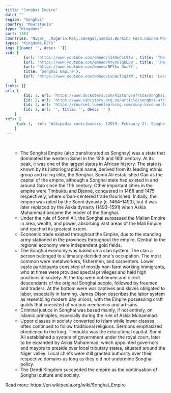 ```yaml
---
title: "Songhai Empire"
date: ""
region: "Songhai"
country: "Mauritania"  
type: "Kingdoms"
sort: 1464
countries: "Niger_ ,Nigeria,Mali,Senegal,Gambia,Burkina Faso,Guinea,Mauritania"
types: "Kingdoms,KEYS"
img: [{name: '', desc: ''}]
vid: [
        {url: 'https://www.youtube.com/embed/11XUwCcC9tw', title: 'The Songhai Empire'},
        {url: 'https://www.youtube.com/embed/hYynGlqkLb8', title: 'The Songhai'},
        {url: 'https://www.youtube.com/embed/NPYkw_GwcSY',
        title: 'Songhai Empire'},
        {url: 'https://www.youtube.com/embed/LvLWcTJqJXM', title: 'Lessons from the Songhai Empire - Everyday Life in an Early African Empire'}
    ]
links: []
url: [
        {id: 1, url: 'https://www.ducksters.com/history/africa/songhai_empire.php', title: 'Ancient Africa Songhai Empire', desc: 'The Songhai Empire lasted from 1464 to 1591. Prior to the 1400s, the Songhai were under the rule of the Mali Empire. The Songhai Empire first came into power under the leadership of Sunni Ali. Sunni Ali was a prince of the Songhai. He was being held as a political prisoner by the leader of the Mali Empire who ruled over the Songhai. In 1464, Sunni Ali escaped to the city of Gao and took control of the city. From the city of Gao, he established the Songhai Empire and began to conquer nearby regions including the important trading cities of Timbuktu and Djenne.' },
        {id: 2, url: 'https://www.sahistory.org.za/article/songhai-african-empire-15-16th-century', title: 'Songhai, African Empire, 15-16th Century', desc: 'The Songhai had settled on both banks of the middle Niger River. They established a state in the 15th century, which unified a large part of the western Sudan and developed into a brilliant civilisation. It was ruled by the dynasty or royal family of Sonni from the thirteenth century to the late fifteenth century. The capital was at Gao, a city surrounded by a wall. It was a great cosmopolitan market place where kola nuts, gold, ivory, slaves, spices, palm oil and precious woods were traded in exchange for salt, cloth, arms, horses and copper.' },
        {id: 3, url: 'https://courses.lumenlearning.com/suny-hccc-worldcivilization/chapter/songhai/', title: 'Songhai', desc: 'Songhai Empire in 1500. Songhai rulers took advantage of the weakened Mali Empire to expanded Songhai rule. Under the rule of Sonni Ali, the Songhai surpassed the Malian Empire in area, wealth, and power, absorbing vast areas of the Mali Empire and reaching its greatest extent.' },
        {id: 1, url: '', title: '', desc: '' }
    ]
refs: [
     {id: 1,  ref: 'Wikipedia contributors. (2019, February 2). Songhai Empire. In Wikipedia, The Free Encyclopedia. Retrieved 18:44, February 3, 2019, from ', url: 'https://en.wikipedia.org/w/index.php?title=Songhai_Empire&oldid=881357675'}
    ]
---
```

<br/>
<div>
    <ul><ul>
        <li>
The Songhai Empire (also transliterated as Songhay) was a state that dominated the western Sahel in the 15th and 16th century. At its peak, it was one of the largest states in African history. The state is known by its historiographical name, derived from its leading ethnic group and ruling elite, the Songhai. Sonni Ali established Gao as the capital of the empire, although a Songhai state had existed in and around Gao since the 11th century. Other important cities in the empire were Timbuktu and Djenné, conquered in 1468 and 1475 respectively, where urban-centered trade flourished. Initially, the empire was ruled by the Sonni dynasty (c. 1464–1493), but it was later replaced by the Askia dynasty (1493–1591) when Askia Muhammad became the leader of the Songhai.
        </li>
        <li>
Under the rule of Sonni Ali, the Songhai surpassed the Malian Empire in area, wealth, and power, absorbing vast areas of the Mali Empire and reached its greatest extent. 
        </li>
        <li>
Economic trade existed throughout the Empire, due to the standing army stationed in the provinces throughout the empire. Central to the regional economy were independent gold fields. 
        </li>
        <li>
The Songhai economy was based on a clan system. The clan a person belonged to ultimately decided one's occupation. The most common were metalworkers, fishermen, and carpenters. Lower caste participants consisted of mostly non-farm working immigrants, who at times were provided special privileges and held high positions in society. At the top were noblemen and direct descendants of the original Songhai people, followed by freemen and traders. At the bottom were war captives and slaves obligated to labor, especially in farming. James Olson describes the labor system as resembling modern day unions, with the Empire possessing craft guilds that consisted of various mechanics and artisans.
        </li>
        <li>
Criminal justice in Songhai was based mainly, if not entirely, on Islamic principles, especially during the rule of Askia Muhammad. 
        </li>
        <li>
Upper classes in society converted to Islam while lower classes often continued to follow traditional religions. Sermons emphasized obedience to the king. Timbuktu was the educational capital. Sonni Ali established a system of government under the royal court, later to be expanded by Askia Muhammad, which appointed governors and mayors to preside over local tributary states, situated around the Niger valley. Local chiefs were still granted authority over their respective domains as long as they did not undermine Songhai policy.
        </li>
        <li>
The Dendi Kingdom succeeded the empire as the continuation of Songhai culture and society.
        </li>
    </ul></ul>
</div>
Read more: https://en.wikipedia.org/wiki/Songhai_Empire